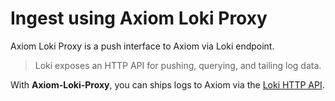 <div class="axi-header">
  <h1>Ingest using Axiom Loki Proxy</h1>
</div>

Axiom Loki Proxy is a push interface to Axiom via Loki endpoint. 

> Loki exposes an HTTP API for pushing, querying, and tailing log data.

With **Axiom-Loki-Proxy**, you can ships logs to Axiom via the  [Loki HTTP API](https://grafana.com/docs/loki/latest/api/#post-lokiapiv1push). 